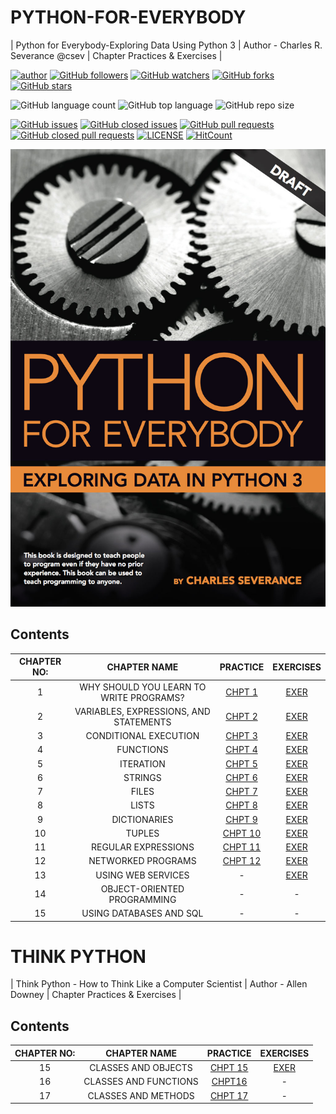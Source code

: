 # PYTHON-FOR-EVERYBODY
| Python for Everybody-Exploring Data Using Python 3 | Author - Charles R. Severance @csev | Chapter Practices & Exercises |

[![author](https://img.shields.io/badge/author-Abhishek-ff69b4.svg?style=flat-square)](https://www.linkedin.com/in/abhishekmali/)
[![GitHub followers](https://img.shields.io/github/followers/AbhishekMali21?style=social)](https://github.com/AbhishekMali21?tab=followers)
[![GitHub watchers](https://img.shields.io/github/watchers/AbhishekMali21/PYTHON-FOR-EVERYBODY?style=social)](https://github.com/AbhishekMali21/PYTHON-FOR-EVERYBODY/watchers)
[![GitHub forks](https://img.shields.io/github/forks/AbhishekMali21/PYTHON-FOR-EVERYBODY?style=social)](https://github.com/AbhishekMali21/PYTHON-FOR-EVERYBODY/network/members)
[![GitHub stars](https://img.shields.io/github/stars/AbhishekMali21/PYTHON-FOR-EVERYBODY?style=social)](https://github.com/AbhishekMali21/PYTHON-FOR-EVERYBODY/stargazers)

![GitHub language count](https://img.shields.io/github/languages/count/AbhishekMali21/PYTHON-FOR-EVERYBODY?style=flat-square)
![GitHub top language](https://img.shields.io/github/languages/top/AbhishekMali21/PYTHON-FOR-EVERYBODY?logoColor=9cf&style=flat-square)
![GitHub repo size](https://img.shields.io/github/repo-size/AbhishekMali21/PYTHON-FOR-EVERYBODY?logoColor=important&style=flat-square)

[![GitHub issues](https://img.shields.io/github/issues/AbhishekMali21/PYTHON-FOR-EVERYBODY?style=flat-square)](https://github.com/AbhishekMali21/PYTHON-FOR-EVERYBODY/issues?q=is%3Aopen+is%3Aissue)
[![GitHub closed issues](https://img.shields.io/github/issues-closed/AbhishekMali21/PYTHON-FOR-EVERYBODY?style=flat-square)](https://github.com/AbhishekMali21/PYTHON-FOR-EVERYBODY/issues?q=is%3Aissue+is%3Aclosed)
[![GitHub pull requests](https://img.shields.io/github/issues-pr/AbhishekMali21/PYTHON-FOR-EVERYBODY?logoColor=yellow&style=flat-square)](https://github.com/AbhishekMali21/PYTHON-FOR-EVERYBODY/pulls?q=is%3Aopen+is%3Apr)
[![GitHub closed pull requests](https://img.shields.io/github/issues-pr-closed/AbhishekMali21/PYTHON-FOR-EVERYBODY?logoColor=yellow&style=flat-square)](https://github.com/AbhishekMali21/PYTHON-FOR-EVERYBODY/pulls?q=is%3Apr+is%3Aclosed)
[![LICENSE](https://img.shields.io/dub/l/vibe-d.svg?style=flat-square)](https://github.com/AbhishekMali21/PYTHON-FOR-EVERYBODY/blob/master/LICENSE)
[![HitCount](http://hits.dwyl.com/AbhishekMali21/PYTHON-FOR-EVERYBODY.svg)](http://hits.dwyl.com/AbhishekMali21/PYTHON-FOR-EVERYBODY)

![cover](https://github.com/AbhishekMali21/PYTHON-FOR-EVERYBODY/blob/master/cover3.jpg)


## Contents
|CHAPTER NO:|CHAPTER NAME|PRACTICE|EXERCISES|
|:----------:|:----------:|:--------------:|:------:|
|1| WHY SHOULD YOU LEARN TO WRITE PROGRAMS?|[CHPT 1](https://github.com/AbhishekMali21/PYTHON-FOR-EVERYBODY/blob/master/CHAPTER%201.ipynb)|[EXER](https://github.com/AbhishekMali21/PYTHON-FOR-EVERYBODY/blob/master/CHAPTER%201.ipynb)|
|2| VARIABLES, EXPRESSIONS, AND STATEMENTS|[CHPT 2](https://github.com/AbhishekMali21/PYTHON-FOR-EVERYBODY/blob/master/CHAPTER%202.ipynb)|[EXER](https://github.com/AbhishekMali21/PYTHON-FOR-EVERYBODY/blob/master/CHAPTER%202%20exercises.ipynb)|
|3| CONDITIONAL EXECUTION|[CHPT 3](https://github.com/AbhishekMali21/PYTHON-FOR-EVERYBODY/blob/master/CHAPTER%203.ipynb)|[EXER](https://github.com/AbhishekMali21/PYTHON-FOR-EVERYBODY/blob/master/CHAPTER%203%20exercises.ipynb)|
|4| FUNCTIONS|[CHPT 4](https://github.com/AbhishekMali21/PYTHON-FOR-EVERYBODY/blob/master/CHAPTER%204.ipynb)|[EXER](https://github.com/AbhishekMali21/PYTHON-FOR-EVERYBODY/blob/master/CHAPTER%204%20exercises.ipynb)|
|5| ITERATION|[CHPT 5](https://github.com/AbhishekMali21/PYTHON-FOR-EVERYBODY/blob/master/CHAPTER%205.ipynb)|[EXER](https://github.com/AbhishekMali21/PYTHON-FOR-EVERYBODY/blob/master/CHAPTER%205%20exercises.ipynb)|
|6| STRINGS|[CHPT 6](https://github.com/AbhishekMali21/PYTHON-FOR-EVERYBODY/blob/master/CHAPTER%206.ipynb)|[EXER](https://github.com/AbhishekMali21/PYTHON-FOR-EVERYBODY/blob/master/CHAPTER%206%20exercises.ipynb)|
|7| FILES|[CHPT 7](https://github.com/AbhishekMali21/PYTHON-FOR-EVERYBODY/blob/master/CHAPTER%207.ipynb)|[EXER](https://github.com/AbhishekMali21/PYTHON-FOR-EVERYBODY/blob/master/CHAPTER%207%20exercises.ipynb)|
|8| LISTS|[CHPT 8](https://github.com/AbhishekMali21/PYTHON-FOR-EVERYBODY/blob/master/CHAPTER%208.ipynb)|[EXER](https://github.com/AbhishekMali21/PYTHON-FOR-EVERYBODY/blob/master/CHAPTER%208%20exercises.ipynb)|
|9| DICTIONARIES|[CHPT 9](https://github.com/AbhishekMali21/PYTHON-FOR-EVERYBODY/blob/master/CHAPTER%209.ipynb)|[EXER](https://github.com/AbhishekMali21/PYTHON-FOR-EVERYBODY/blob/master/CHAPTER%209%20exercises.ipynb)|
|10| TUPLES|[CHPT 10](https://github.com/AbhishekMali21/PYTHON-FOR-EVERYBODY/blob/master/CHAPTER%2010.ipynb)|[EXER](https://github.com/AbhishekMali21/PYTHON-FOR-EVERYBODY/blob/master/CHAPTER%2010%20exercises.ipynb)|
|11| REGULAR EXPRESSIONS|[CHPT 11](https://github.com/AbhishekMali21/PYTHON-FOR-EVERYBODY/blob/master/CHAPTER%2011.ipynb)|[EXER](https://github.com/AbhishekMali21/PYTHON-FOR-EVERYBODY/blob/master/CHAPTER%2011%20exercises.ipynb)|
|12| NETWORKED PROGRAMS|[CHPT 12](https://github.com/AbhishekMali21/PYTHON-FOR-EVERYBODY/blob/master/CHAPTER%2012.ipynb)|[EXER](https://github.com/AbhishekMali21/PYTHON-FOR-EVERYBODY/blob/master/CHAPTER%2012%20exercises.ipynb)|
|13| USING WEB SERVICES|-|[EXER](https://github.com/AbhishekMali21/PYTHON-FOR-EVERYBODY/blob/master/CHAPTER%2013%20exercises.ipynb)|
|14| OBJECT-ORIENTED PROGRAMMING|-|-|
|15| USING DATABASES AND SQL|-|-|


# THINK PYTHON
| Think Python - How to Think Like a Computer Scientist | Author - Allen Downey | Chapter Practices & Exercises |


## Contents
|CHAPTER NO:|CHAPTER NAME|PRACTICE|EXERCISES|
|:----------:|:----------:|:--------------:|:------:|
|15|CLASSES AND OBJECTS|[CHPT 15](https://github.com/AbhishekMali21/PYTHON-FOR-EVERYBODY/blob/master/CHAPTER%2015.ipynb)|[EXER](https://github.com/AbhishekMali21/PYTHON-FOR-EVERYBODY/blob/master/CHAPTER%2015%20-%20exercises.ipynb)|
|16|CLASSES AND FUNCTIONS|[CHPT16](https://github.com/AbhishekMali21/PYTHON-FOR-EVERYBODY/blob/master/CHAPTER%2016.ipynb)|-|
|17|CLASSES AND METHODS|[CHPT 17](https://github.com/AbhishekMali21/PYTHON-FOR-EVERYBODY/blob/master/CHAPTER%2017.ipynb)|-|
